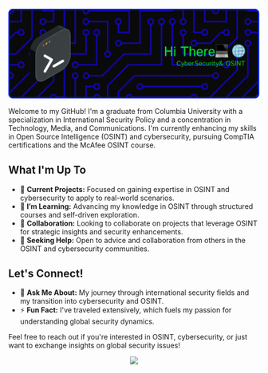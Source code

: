 ![Header Image](./github-header-image.png)



Welcome to my GitHub! I'm a graduate from Columbia University with a specialization in International Security Policy and a concentration in Technology, Media, and Communications. I'm currently enhancing my skills in Open Source Intelligence (OSINT) and cybersecurity, pursuing CompTIA certifications and the McAfee OSINT course.

## What I'm Up To

- 🔭 **Current Projects:** Focused on gaining expertise in OSINT and cybersecurity to apply to real-world scenarios.
- 🌱 **I’m Learning:** Advancing my knowledge in OSINT through structured courses and self-driven exploration.
- 👯 **Collaboration:** Looking to collaborate on projects that leverage OSINT for strategic insights and security enhancements.
- 🤔 **Seeking Help:** Open to advice and collaboration from others in the OSINT and cybersecurity communities.

## Let's Connect!

- 💬 **Ask Me About:** My journey through international security fields and my transition into cybersecurity and OSINT.
- ⚡ **Fun Fact:** I've traveled extensively, which fuels my passion for understanding global security dynamics.

Feel free to reach out if you're interested in OSINT, cybersecurity, or just want to exchange insights on global security issues!


<p align="center">
  <img src="https://i.imgur.com/xOVntBp.jpeg" width="640" style="max-width:100%;">
</p>
